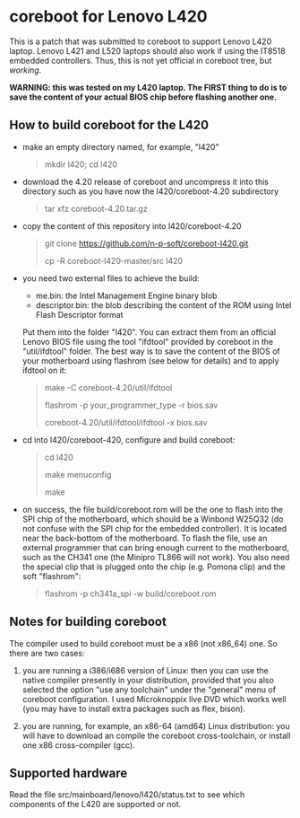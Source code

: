 # coreboot for Lenovo L420

This is a patch that was submitted to coreboot to support Lenovo L420 laptop.
Lenovo L421 and L520 laptops should also work if using the IT8518 embedded 
controllers. Thus, this is not yet official in coreboot tree, but *working*.

**WARNING: this was tested on my L420 laptop. The FIRST thing to do is to
save the content of your actual BIOS chip before flashing another one.**

## How to build coreboot for the L420

* make an empty directory named, for example, "l420"
  > mkdir l420; cd l420

* download the 4.20 release of coreboot and uncompress it into this directory
such as you have now the l420/coreboot-4.20 subdirectory
  > tar xfz coreboot-4.20.tar.gz

* copy the content of this repository into l420/coreboot-4.20
  > git clone https://github.com/n-p-soft/coreboot-l420.git
  >
  > cp -R coreboot-l420-master/src l420

* you need two external files to achieve the build:
  - me.bin: the Intel Management Engine binary blob
  - descriptor.bin: the blob describing the content of the ROM using 
     Intel Flash Descriptor format

  Put them into the folder "l420". You can extract them from an official Lenovo
  BIOS file using the tool "ifdtool" provided by coreboot in the "util/ifdtool"
  folder. The best way is to save the content of the BIOS of your motherboard
  using flashrom (see below for details) and to apply ifdtool on it:
  > make -C coreboot-4.20/util/ifdtool
  >
  > flashrom -p your_programmer_type -r bios.sav
  >
  > coreboot-4.20/util/ifdtool/ifdtool -x bios.sav

* cd into l420/coreboot-420, configure and build coreboot:
  > cd l420
  >
  > make menuconfig
  >
  > make

* on success, the file build/coreboot.rom will be the one to flash into the
  SPI chip of the motherboard, which should be a Winbond W25Q32 (do not
  confuse with the SPI chip for the embedded controller). It is located near
  the back-bottom of the motherboard. To flash the file, use an external
  programmer that can bring enough current to the motherboard, such as the
  CH341 one (the Minipro TL866 will not work). You also need the special clip
  that is plugged onto the chip (e.g. Pomona clip) and the soft "flashrom":
  > flashrom -p ch341a_spi -w build/coreboot.rom

## Notes for building coreboot

  The compiler used to build coreboot must be a x86 (not x86_64) one. So
there are two cases:

1. you are running a i386/i686 version of Linux: then you can use the
   native compiler presently in your distribution, provided that you also
   selected the option "use any toolchain" under the "general" menu of
   coreboot configuration. I used Microknoppix live DVD which works well
   (you may have to install extra packages such as flex, bison).

2. you are running, for example, an x86-64 (amd64) Linux distribution:
   you will have to download an compile the coreboot cross-toolchain, or
   install one x86 cross-compiler (gcc).

## Supported hardware

  Read the file src/mainboard/lenovo/l420/status.txt to see which components
of the L420 are supported or not.

